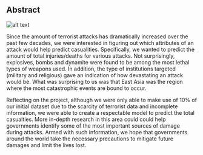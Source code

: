 ## Abstract

![alt text](https://www.start.umd.edu/gtd/images/START_GlobalTerrorismDatabase_TerroristAttacksConcentrationIntensityMap_45Years.png)

Since the amount of terrorist attacks has dramatically increased over the past few decades, we were interested in figuring out which attributes of an attack would help predict casualities. Specifically, we wanted to predict the amount of total injuries/deaths for various attacks. Not surprisingly, explosives, bombs and dynamite were found to be among the most lethal types of weapons used. In addition, the type of institutions targeted (military and religious) gave an indication of how devastating an attack would be. What was surprising to us was that East Asia was the region where the most catastrophic events are bound to occur. 

Reflecting on the project, although we were only able to make use of 10% of our initial dataset due to the scarcity of terrorist data and incomplete information, we were able to create a respectable model to predict the total casualties. More in-depth research in this area could could help governments identify some of the most important sources of damage during attacks. Armed with such information, we hope that governments around the world take the necessary precautions to mitigate future damages and limit the lives lost. 
